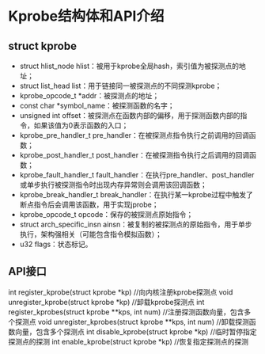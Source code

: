 # Kprobe结构体和API介绍

## struct kprobe

- struct hlist_node hlist：被用于kprobe全局hash，索引值为被探测点的地址；
- struct list_head list：用于链接同一被探测点的不同探测kprobe；
- kprobe_opcode_t \*addr：被探测点的地址；
- const char \*symbol_name：被探测函数的名字；
- unsigned int offset：被探测点在函数内部的偏移，用于探测函数内部的指令，如果该值为0表示函数的入口；
- kprobe_pre_handler_t pre_handler：在被探测点指令执行之前调用的回调函数；
- kprobe_post_handler_t post_handler：在被探测指令执行之后调用的回调函数；
- kprobe_fault_handler_t fault_handler：在执行pre_handler、post_handler或单步执行被探测指令时出现内存异常则会调用该回调函数；
- kprobe_break_handler_t break_handler：在执行某一kprobe过程中触发了断点指令后会调用该函数，用于实现jprobe；
- kprobe_opcode_t opcode：保存的被探测点原始指令；
- struct arch_specific_insn ainsn：被复制的被探测点的原始指令，用于单步执行，架构强相关（可能包含指令模拟函数）；
- u32 flags：状态标记。

## API接口

int register_kprobe(struct kprobe \*kp)      			//向内核注册kprobe探测点
void unregister_kprobe(struct kprobe \*kp)   			//卸载kprobe探测点
int register_kprobes(struct kprobe \*\*kps, int num)     	//注册探测函数向量，包含多个探测点
void unregister_kprobes(struct kprobe \*\*kps, int num)  	//卸载探测函数向量，包含多个探测点
int disable_kprobe(struct kprobe \*kp)       			//临时暂停指定探测点的探测
int enable_kprobe(struct kprobe \*kp)        			//恢复指定探测点的探测
